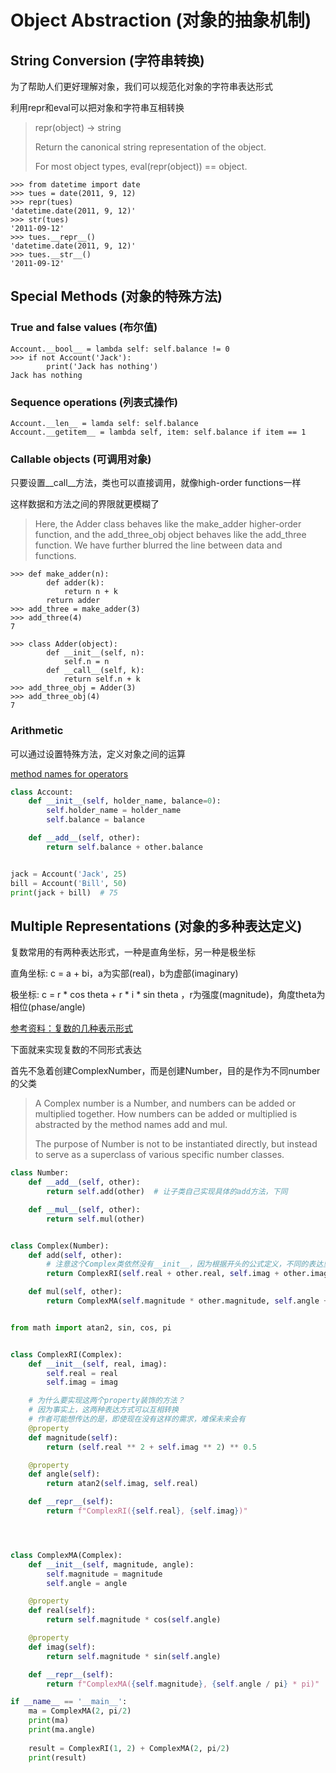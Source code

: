 # Object Abstraction (对象的抽象机制)

## String Conversion (字符串转换)

为了帮助人们更好理解对象，我们可以规范化对象的字符串表达形式

利用repr和eval可以把对象和字符串互相转换

> repr(object) -> string
>
> Return the canonical string representation of the object.
>
> For most object types, eval(repr(object)) == object.

~~~
>>> from datetime import date
>>> tues = date(2011, 9, 12)
>>> repr(tues)
'datetime.date(2011, 9, 12)'
>>> str(tues)
'2011-09-12'
>>> tues.__repr__()
'datetime.date(2011, 9, 12)'
>>> tues.__str__()
'2011-09-12'
~~~

## Special Methods (对象的特殊方法)

### True and false values (布尔值)

~~~
Account.__bool__ = lambda self: self.balance != 0
>>> if not Account('Jack'):
        print('Jack has nothing')
Jack has nothing
~~~

### Sequence operations (列表式操作)

~~~
Account.__len__ = lamda self: self.balance
Account.__getitem__ = lambda self, item: self.balance if item == 1
~~~

### Callable objects (可调用对象)

只要设置__call__方法，类也可以直接调用，就像high-order functions一样

这样数据和方法之间的界限就更模糊了

> Here, the Adder class behaves like the make_adder higher-order function, and the add_three_obj object behaves like the
> add_three function. We have further blurred the line between data and functions.

~~~
>>> def make_adder(n):
        def adder(k):
            return n + k
        return adder
>>> add_three = make_adder(3)
>>> add_three(4)
7

>>> class Adder(object):
        def __init__(self, n):
            self.n = n
        def __call__(self, k):
            return self.n + k
>>> add_three_obj = Adder(3)
>>> add_three_obj(4)
7
~~~

### Arithmetic

可以通过设置特殊方法，定义对象之间的运算

[method names for operators](https://docs.python.org/3/reference/datamodel.html#special-method-names)

~~~python
class Account:
    def __init__(self, holder_name, balance=0):
        self.holder_name = holder_name
        self.balance = balance

    def __add__(self, other):
        return self.balance + other.balance


jack = Account('Jack', 25)
bill = Account('Bill', 50)
print(jack + bill)  # 75
~~~

## Multiple Representations (对象的多种表达定义)

复数常用的有两种表达形式，一种是直角坐标，另一种是极坐标

直角坐标: c = a + bi，a为实部(real)，b为虚部(imaginary)

极坐标: c = r * cos theta + r * i * sin theta ，r为强度(magnitude)，角度theta为相位(phase/angle)

[参考资料：复数的几种表示形式](https://mengqi92.github.io/2015/10/06/complex/)

下面就来实现复数的不同形式表达

首先不急着创建ComplexNumber，而是创建Number，目的是作为不同number的父类

> A Complex number is a Number, and numbers can be added or multiplied together. How numbers can be added or multiplied
> is abstracted by the method names add and mul.
>
> The purpose of Number is not to be instantiated directly, but instead to serve as a superclass of various specific
> number classes.

~~~python
class Number:
    def __add__(self, other):
        return self.add(other)  # 让子类自己实现具体的add方法，下同

    def __mul__(self, other):
        return self.mul(other)


class Complex(Number):
    def add(self, other):
        # 注意这个Complex类依然没有__init__，因为根据开头的公式定义，不同的表达里有不同的变量，把变量的初始化交给具体的子类
        return ComplexRI(self.real + other.real, self.imag + other.imag)

    def mul(self, other):
        return ComplexMA(self.magnitude * other.magnitude, self.angle + other.angle)


from math import atan2, sin, cos, pi


class ComplexRI(Complex):
    def __init__(self, real, imag):
        self.real = real
        self.imag = imag

    # 为什么要实现这两个property装饰的方法？
    # 因为事实上，这两种表达方式可以互相转换
    # 作者可能想传达的是，即使现在没有这样的需求，难保未来会有
    @property
    def magnitude(self):
        return (self.real ** 2 + self.imag ** 2) ** 0.5

    @property
    def angle(self):
        return atan2(self.imag, self.real)

    def __repr__(self):
        return f"ComplexRI({self.real}, {self.imag})"




class ComplexMA(Complex):
    def __init__(self, magnitude, angle):
        self.magnitude = magnitude
        self.angle = angle

    @property
    def real(self):
        return self.magnitude * cos(self.angle)

    @property
    def imag(self):
        return self.magnitude * sin(self.angle)

    def __repr__(self):
        return f"ComplexMA({self.magnitude}, {self.angle / pi} * pi)"

if __name__ == '__main__':
    ma = ComplexMA(2, pi/2)
    print(ma)
    print(ma.angle)
    
    result = ComplexRI(1, 2) + ComplexMA(2, pi/2)
    print(result)
~~~
